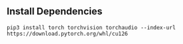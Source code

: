 ## Install Dependencies
    pip3 install torch torchvision torchaudio --index-url https://download.pytorch.org/whl/cu126